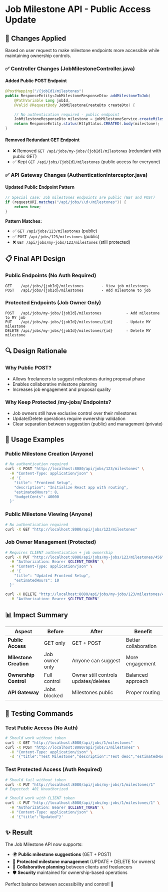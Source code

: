 # Job Milestone API - Public Access Update

## 🎯 **Changes Applied**

Based on user request to make milestone endpoints more accessible while maintaining ownership controls.

### **✅ Controller Changes (JobMilestoneController.java)**

#### **Added Public POST Endpoint**
```java
@PostMapping("/{jobId}/milestones")
public ResponseEntity<JobMilestoneResponseDto> addMilestoneToJob(
    @PathVariable Long jobId,
    @Valid @RequestBody JobMilestoneCreateDto createDto) {
    
    // No authentication required - public endpoint
    JobMilestoneResponseDto milestone = jobMilestoneService.createMilestone(jobId, createDto);
    return ResponseEntity.status(HttpStatus.CREATED).body(milestone);
}
```

#### **Removed Redundant GET Endpoint**
- ❌ Removed `GET /api/jobs/my-jobs/{jobId}/milestones` (redundant with public GET)
- ✅ Kept `GET /api/jobs/{jobId}/milestones` (public access for everyone)

### **✅ API Gateway Changes (AuthenticationInterceptor.java)**

#### **Updated Public Endpoint Pattern**
```java
// Special case: Job milestones endpoints are public (GET and POST)
if (requestURI.matches("/api/jobs/\\d+/milestones")) {
    return true;
}
```

**Pattern Matches:**
- ✅ `GET /api/jobs/123/milestones` (public)
- ✅ `POST /api/jobs/123/milestones` (public)
- ❌ `GET /api/jobs/my-jobs/123/milestones` (still protected)

## 📋 **Final API Design**

### **Public Endpoints (No Auth Required)**
```
GET    /api/jobs/{jobId}/milestones        - View job milestones
POST   /api/jobs/{jobId}/milestones        - Add milestone to job
```

### **Protected Endpoints (Job Owner Only)**  
```
POST   /api/jobs/my-jobs/{jobId}/milestones           - Add milestone to MY job
PUT    /api/jobs/my-jobs/{jobId}/milestones/{id}      - Update MY milestone
DELETE /api/jobs/my-jobs/{jobId}/milestones/{id}      - Delete MY milestone
```

## 🔍 **Design Rationale**

### **Why Public POST?**
- Allows freelancers to suggest milestones during proposal phase
- Enables collaborative milestone planning
- Increases job engagement and proposal quality

### **Why Keep Protected /my-jobs/ Endpoints?**
- Job owners still have exclusive control over their milestones
- Update/Delete operations require ownership validation
- Clear separation between suggestion (public) and management (private)

## 🧪 **Usage Examples**

### **Public Milestone Creation (Anyone)**
```bash
# No authentication required
curl -X POST "http://localhost:8080/api/jobs/123/milestones" \
  -H "Content-Type: application/json" \
  -d '{
    "title": "Frontend Setup",
    "description": "Initialize React app with routing",
    "estimatedHours": 8,
    "budgetCents": 40000
  }'
```

### **Public Milestone Viewing (Anyone)**
```bash
# No authentication required
curl -X GET "http://localhost:8080/api/jobs/123/milestones"
```

### **Job Owner Management (Protected)**
```bash
# Requires CLIENT authentication + job ownership
curl -X PUT "http://localhost:8080/api/jobs/my-jobs/123/milestones/456" \
  -H "Authorization: Bearer $CLIENT_TOKEN" \
  -H "Content-Type: application/json" \
  -d '{
    "title": "Updated Frontend Setup",
    "estimatedHours": 10
  }'

curl -X DELETE "http://localhost:8080/api/jobs/my-jobs/123/milestones/456" \
  -H "Authorization: Bearer $CLIENT_TOKEN"
```

## 📊 **Impact Summary**

| Aspect | Before | After | Benefit |
|--------|--------|--------|---------|
| **Public Access** | GET only | GET + POST | Better collaboration |
| **Milestone Creation** | Job owner only | Anyone can suggest | More engagement |
| **Ownership Control** | Full control | Owner still controls updates/deletes | Balanced approach |
| **API Gateway** | Jobs blocked | Milestones public | Proper routing |

## 🚀 **Testing Commands**

### **Test Public Access (No Auth)**
```bash
# Should work without token
curl -X GET "http://localhost:8080/api/jobs/1/milestones"
curl -X POST "http://localhost:8080/api/jobs/1/milestones" \
  -H "Content-Type: application/json" \
  -d '{"title":"Test Milestone","description":"Test desc","estimatedHours":5}'
```

### **Test Protected Access (Auth Required)**
```bash  
# Should fail without token
curl -X PUT "http://localhost:8080/api/jobs/my-jobs/1/milestones/1"
# Expected: 401 Unauthorized

# Should work with CLIENT token
curl -X PUT "http://localhost:8080/api/jobs/my-jobs/1/milestones/1" \
  -H "Authorization: Bearer $CLIENT_TOKEN" \
  -H "Content-Type: application/json" \
  -d '{"title":"Updated"}'
```

## ✨ **Result**

The Job Milestone API now supports:
- 🌍 **Public milestone suggestions** (GET + POST)
- 🔐 **Protected milestone management** (UPDATE + DELETE for owners)
- 🤝 **Collaborative planning** between clients and freelancers
- 🛡️ **Security** maintained for ownership-based operations

Perfect balance between accessibility and control! 🎯
